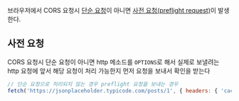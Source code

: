 브라우저에서 CORS 요청시 [단순 요청](https://developer.mozilla.org/ko/docs/Web/HTTP/Guides/CORS#%EB%8B%A8%EC%88%9C_%EC%9A%94%EC%B2%ADsimple_requests)이 아니면 [사전 요청(preflight request)](https://developer.mozilla.org/ko/docs/Glossary/Preflight_request)이 발생한다. 

## 사전 요청

CORS 요청시 단순 요청이 아니면 http 메소드를 `OPTIONS`로 해서 실제로 보낼려는 http 요청에 앞서 해당 요청이 처리 가능한지 먼저 요청을 보내서 확인을 받는다

```js
// 단순 요청으로 처리되지 않는 경우 preflight 요청을 보내는 경우
fetch('https://jsonplaceholder.typicode.com/posts/1', { headers: { 'cache-control': 'no-cache' } })
```